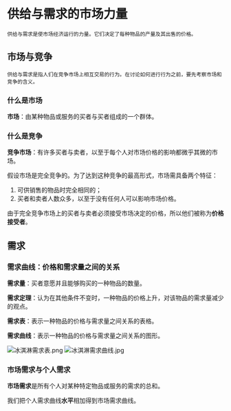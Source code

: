# 供给与需求的市场力量

    供给与需求是使市场经济运行的力量。它们决定了每种物品的产量及其出售的价格。

## 市场与竞争

    供给与需求是指人们在竞争市场上相互交易的行为。在讨论如何进行行为之前，要先考察市场和竞争的含义。

### 什么是市场

**市场**：由某种物品或服务的买者与买者组成的一个群体。

### 什么是竞争

**竞争市场**：有许多买者与卖者，以至于每个人对市场价格的影响都微乎其微的市场。

假设市场是完全竞争的。为了达到这种竞争的最高形式，市场需具备两个特征：
1. 可供销售的物品时完全相同的；
2. 买者和卖者人数众多，以至于没有任何人可以影响市场价格。
   
由于完全竞争市场上的买者与卖者必须接受市场决定的价格，所以他们被称为**价格接受者**。

## 需求

### 需求曲线：价格和需求量之间的关系

**需求量**：买者意愿并且能够购买的一种物品的数量。

**需求定理**：认为在其他条件不变时，一种物品的价格上升，对该物品的需求量减少的观点。

**需求表**：表示一种物品的价格与需求量之间关系的表格。

**需求曲线**：表示一种物品的价格与需求量之间关系的图形。

![冰淇淋需求表.png](https://i.loli.net/2020/07/23/Kd95XeAxgMJGyCN.png)
![冰淇淋需求曲线.jpg](https://i.loli.net/2020/07/23/4LDjWVuecfZghYN.png)

### 市场需求与个人需求

**市场需求**是所有个人对某种特定物品或服务的需求的总和。

我们把个人需求曲线**水平**相加得到市场需求曲线。

